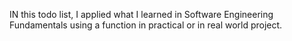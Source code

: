 IN this todo list, I applied what I learned in Software Engineering  Fundamentals using a function in practical or in real world project.

